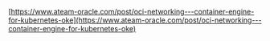  

[https://www.ateam-oracle.com/post/oci-networking---container-engine-for-kubernetes-oke](https://www.ateam-oracle.com/post/oci-networking---container-engine-for-kubernetes-oke)